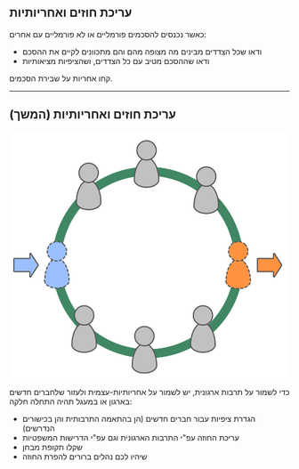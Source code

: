 ## עריכת חוזים ואחריותיות

כאשר נכנסים להסכמים פורמליים או לא פורמליים עם אחרים:

- ודאו שכל הצדדים מבינים מה מצופה מהם והם מתכוונים לקיים את ההסכם
- ודאו שההסכם מטיב עם כל הצדדים, ושהציפיות מציאותיות

קחו אחריות על שבירת הסכמים.

* * *

## עריכת חוזים ואחריותיות (המשך)

![right,fit](img/circle/enter-leave-circle.png)

כדי לשמור על תרבות ארגונית, יש לשמור על אחריותיות-עצמית ולעזור שלחברים חדשים בארגון או במעגל תהיה התחלה חלקה:

- הגדרת ציפיות עבור חברים חדשים (הן בהתאמה התרבותית והן בכישורים הנדרשים)
- עריכת החוזה עפ"י התרבות הארגונית וגם עפ"י הדרישות המשפטיות
- שקלו תקופת מבחן
- שיהיו לכם נהלים ברורים להפרת החוזה